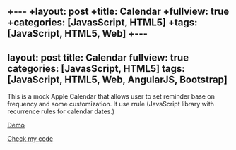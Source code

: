 +---
 +layout: post
 +title: Calendar
 +fullview: true
 +categories: [JavasScript, HTML5]
 +tags: [JavaScript, HTML5, Web]
 +---
---
layout: post
title: Calendar
fullview: true
categories: [JavasScript, HTML5]
tags: [JavaScript, HTML5,  Web, AngularJS, Bootstrap]
---
 This is a mock Apple Calendar that allows user to  set reminder base on frequency and some customization. It use rrule (JavaScript library with recurrence rules for calendar dates.)
 
 
 <a class="btn btn-default" href="http://www.siyuanzhou.com/calendar/">Demo</a>
 
 <a class="btn btn-default" href="https://github.com/godofhand/calendar">Check my code</a>
